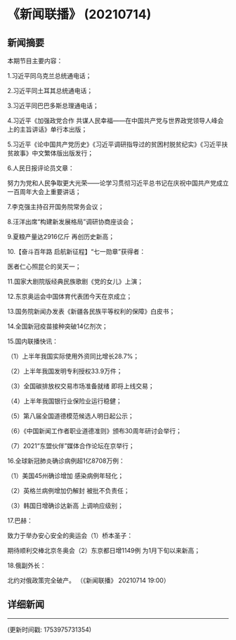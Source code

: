 # 《新闻联播》 (20210714)

## 新闻摘要

本期节目主要内容：

 1.习近平同乌克兰总统通电话；

 2.习近平同土耳其总统通电话；

 3.习近平同巴巴多斯总理通电话；

 4.习近平《加强政党合作 共谋人民幸福——在中国共产党与世界政党领导人峰会上的主旨讲话》单行本出版；

 5.习近平《论中国共产党历史》《习近平调研指导过的贫困村脱贫纪实》《习近平扶贫故事》中文繁体版出版发行；

 6.人民日报评论员文章：

努力为党和人民争取更大光荣——论学习贯彻习近平总书记在庆祝中国共产党成立一百周年大会上重要讲话；

 7.李克强主持召开国务院常务会议；

 8.汪洋出席“构建新发展格局”调研协商座谈会；

 9.夏粮产量达2916亿斤 再创历史新高；

 10.【奋斗百年路 启航新征程】“七一勋章”获得者：

医者仁心照昆仑的吴天一；

 11.国家大剧院版经典民族歌剧《党的女儿》上演；

 12.东京奥运会中国体育代表团今天在京成立；

 13.国务院新闻办发表《新疆各民族平等权利的保障》白皮书；

 14.全国新冠疫苗接种突破14亿剂次；

 15.国内联播快讯：

 （1）上半年我国实际使用外资同比增长28.7%；

 （2）上半年我国发明专利授权33.9万件；

 （3）全国碳排放权交易市场准备就绪 即将上线交易；

 （4）上半年我国银行业保险业运行稳健；

 （5）第八届全国道德模范候选人明日起公示；

 （6）《中国新闻工作者职业道德准则》颁布30周年研讨会举行；

 （7）2021“东盟伙伴”媒体合作论坛在京举行；

 16.全球新冠肺炎确诊病例超1亿8708万例：

 （1）美国45州确诊增加 感染病例年轻化；

 （2）英格兰病例增加仍解封 被批不负责任；

 （3）韩国日增确诊达新高 上调响应级别；

 17.巴赫：

致力于举办安心安全的奥运会（1）桥本圣子：

期待顺利交棒北京冬奥会（2）东京都日增1149例 为1月下旬以来新高；

 18.俄副外长：

北约对俄政策完全破产。 （《新闻联播》 20210714 19:00）

## 详细新闻

---

(更新时间戳: 1753975731354)


